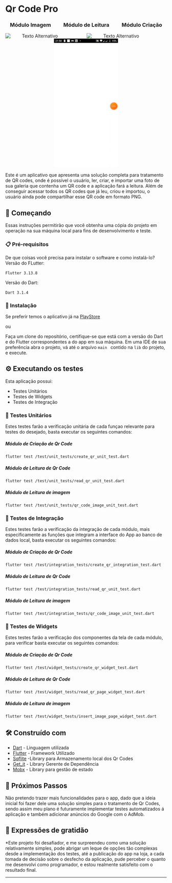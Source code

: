 # Qr Code Pro

  <h3 align="center"> Módulo Imagem  &nbsp;&nbsp; &nbsp;&nbsp; &nbsp;&nbsp; Módulo de Leitura   &nbsp;&nbsp; &nbsp;&nbsp; &nbsp;&nbsp; Módulo Criação</h3>
<p align="center">
<img src="assets/screenshots/insert_image.gif" width="200" alt="Texto Alternativo" style="display: inline-block; margin-right: 50px;">
<img src="assets/screenshots/read_image.gif" width="200" alt="Texto Alternativo" style="display: inline-block; margin-right: 50px;"">
<img src="assets/screenshots/create_qrcode.gif" width="200" alt="Texto Alternativo">
</p>



Este é um aplicativo que apresenta uma solução completa para tratamento de QR codes, onde é possível o usuário, ler, criar, e importar uma foto de sua galeria
que contenha um QR code e a aplicação fará a leitura. Além de conseguir acessar todos os QR codes que já leu, criou e importou, o usuário ainda pode compartilhar esse QR code em formato PNG.

## 🚀 Começando

Essas instruções permitirão que você obtenha uma cópia do projeto em operação na sua máquina local para fins de desenvolvimento e teste.


### 📋 Pré-requisitos

De que coisas você precisa para instalar o software e como instalá-lo?
Versão do FLutter:
```
Flutter 3.13.8
```
Versão do Dart:
```
Dart 3.1.4
```


### 🔧 Instalação

Se preferir temos o aplicativo já na [PlayStore](https://play.google.com/store/apps/details?id=com.app.qr_code_pro)

ou

Faça um clone do repositório, certifique-se que está com a versão do Dart e do Flutter correspondentes a do app em sua máquina.
Em uma IDE de sua preferência abra o projeto, vá até o arquivo ```main ```  contido na ```lib``` do projeto, e execute.


## ⚙️ Executando os testes

Esta aplicação possui:
* Testes Unitários
* Testes de Widgets
* Testes de Integração

### 🔩 Testes Unitários
Estes testes farão a verificação unitária de cada funçao relevante para testes do desejado, basta executar os seguintes comandos:

##### Módulo de Criação de Qr Code
```
flutter test /test/unit_tests/create_qr_unit_test.dart
```
##### Módulo de Leitura de Qr Code
```
flutter test /test/unit_tests/read_qr_unit_test.dart
```
##### Módulo de Leitura de imagem
```
flutter test /test/unit_tests/qr_code_image_unit_test.dart
```

### 📐 Testes de Integração
Estes testes farão a verificação da integração de cada módulo, mais especificamente as funções que integram a interface do App ao banco de dados local, basta executar os seguintes comandos:

##### Módulo de Criação de Qr Code
```
flutter test /test/integration_tests/create_qr_integration_test.dart
```
##### Módulo de Leitura de Qr Code
```
flutter test /test/integration_tests/read_qr_unit_test.dart
```
##### Módulo de Leitura de imagem
```
flutter test /test/integration_tests/qr_code_image_unit_test.dart
```

### 📲  Testes de Widgets
Estes testes farão a verificação dos componentes da tela de cada módulo, para verificar basta executar os seguintes comandos:

##### Módulo de Criação de Qr Code
```
flutter test /test/widget_tests/create_qr_widget_test.dart
```
##### Módulo de Leitura de Qr Code
```
flutter test /test/widget_tests/read_qr_page_widget_test.dart
```
##### Módulo de Leitura de imagem
```
flutter test /test/widget_tests/insert_image_page_widget_test.dart
```

## 🛠️ Construído com
* [Dart](https://dart.dev/) - Linguagem utilizada
* [Flutter](https://flutter.dev/?gad_source=1&gclid=CjwKCAjwtqmwBhBVEiwAL-WAYTronPzZuhNXVgdBaJrtKCZJHoijr-hUmePSpBlN3Nw-XNZqZMf63RoCO_kQAvD_BwE&gclsrc=aw.ds) - Framework Utilizado
* [Sqflite](https://pub.dev/packages/sqflite) -Library para Armazenamento local dos Qr Codes
* [Get_it](https://pub.dev/packages/get_it) - Library Gerente de Dependência
* [Mobx](https://pub.dev/packages/mobx) - Library para gestão de estado 

## 🔭 Próximos Passos
Não pretendo trazer mais funcionalidades para o app, dado que a ideia inicial foi fazer dele uma solução simples para o tratamento de Qr Codes, sendo assim meu plano
é futuramente implementar testes automatizados á aplicação e também adicionar anúncios do Google com o AdMob.

## 🎁 Expressões de gratidão

*Este projeto foi desafiador, e me surpreendeu como uma solução relativamente simples, pode abrigar um leque de opções tão complexas
desde a implementação dos testes, até a publicação do app na loja, a cada tomada de decisão sobre o desfecho da aplicação, pude perceber o quanto me desenvolvi como programador, e estou realmente satisfeito com o resultado final.

---

